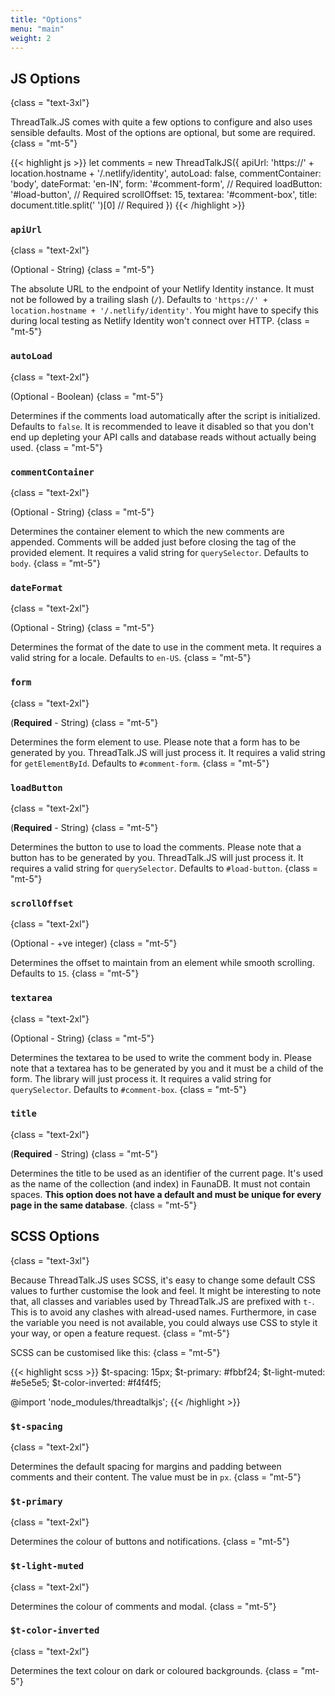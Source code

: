 ```yaml
---
title: "Options"
menu: "main"
weight: 2
---
```


## JS Options
{class = "text-3xl"}

ThreadTalk.JS comes with quite a few options to configure and also uses sensible defaults. Most of the options are optional, but some are required.
{class = "mt-5"}

{{< highlight js >}}
let comments = new ThreadTalkJS({
  apiUrl: 'https://' + location.hostname + '/.netlify/identity',
  autoLoad: false,
  commentContainer: 'body',
  dateFormat: 'en-IN',
  form: '#comment-form', // Required
  loadButton: '#load-button', // Required
  scrollOffset: 15,
  textarea: '#comment-box',
  title: document.title.split(' ')[0] // Required
})
{{< /highlight >}}

### `apiUrl`
{class = "text-2xl"}

(Optional - String)
{class = "mt-5"}

The absolute URL to the endpoint of your Netlify Identity instance. It must not be followed by a trailing slash (`/`). Defaults to `'https://' + location.hostname + '/.netlify/identity'`. You might have to specify this during local testing as Netlify Identity won't connect over HTTP.
{class = "mt-5"}

### `autoLoad`
{class = "text-2xl"}

(Optional - Boolean)
{class = "mt-5"}

Determines if the comments load automatically after the script is initialized. Defaults to `false`. It is recommended to leave it disabled so that you don't end up depleting your API calls and database reads without actually being used.
{class = "mt-5"}

### `commentContainer`
{class = "text-2xl"}

(Optional - String)
{class = "mt-5"}

Determines the container element to which the new comments are appended. Comments will be added just before closing the tag of the provided element. It requires a valid string for `querySelector`. Defaults to `body`.
{class = "mt-5"}

### `dateFormat`
{class = "text-2xl"}

(Optional - String)
{class = "mt-5"}

Determines the format of the date to use in the comment meta. It requires a valid string for a locale. Defaults to `en-US`.
{class = "mt-5"}

### `form`
{class = "text-2xl"}

(**Required** - String)
{class = "mt-5"}

Determines the form element to use. Please note that a form has to be generated by you. ThreadTalk.JS will just process it. It requires a valid string for `getElementById`. Defaults to `#comment-form`.
{class = "mt-5"}

### `loadButton`
{class = "text-2xl"}

(**Required** - String)
{class = "mt-5"}

Determines the button to use to load the comments. Please note that a button has to be generated by you. ThreadTalk.JS will just process it. It requires a valid string for `querySelector`. Defaults to `#load-button`.
{class = "mt-5"}

### `scrollOffset`
{class = "text-2xl"}

(Optional - +ve integer)
{class = "mt-5"}

Determines the offset to maintain from an element while smooth scrolling. Defaults to `15`.
{class = "mt-5"}

### `textarea`
{class = "text-2xl"}

(Optional - String)
{class = "mt-5"}

Determines the textarea to be used to write the comment body in. Please note that a textarea has to be generated by you and it must be a child of the form. The library will just process it. It requires a valid string for `querySelector`. Defaults to `#comment-box`.
{class = "mt-5"}

### `title`
{class = "text-2xl"}

(**Required** - String)
{class = "mt-5"}

Determines the title to be used as an identifier of the current page. It's used as the name of the collection (and index) in FaunaDB. It must not contain spaces. **This option does not have a default and must be unique for every page in the same database**.
{class = "mt-5"}

## SCSS Options
{class = "text-3xl"}

Because ThreadTalk.JS uses SCSS, it's easy to change some default CSS values to further customise the look and feel. It might be interesting to note that, all classes and variables used by ThreadTalk.JS are prefixed with `t-`. This is to avoid any clashes with alread-used names. Furthermore, in case the variable you need is not available, you could always use CSS to style it your way, or open a feature request.
{class = "mt-5"}

SCSS can be customised like this:
{class = "mt-5"}

{{< highlight scss >}}
$t-spacing: 15px;
$t-primary: #fbbf24;
$t-light-muted: #e5e5e5;
$t-color-inverted: #f4f4f5;

@import 'node_modules/threadtalkjs';
{{< /highlight >}}

### `$t-spacing`
{class = "text-2xl"}

Determines the default spacing for margins and padding between comments and their content. The value must be in `px`.
{class = "mt-5"}

### `$t-primary`
{class = "text-2xl"}

Determines the colour of buttons and notifications.
{class = "mt-5"}

### `$t-light-muted`
{class = "text-2xl"}

Determines the colour of comments and modal.
{class = "mt-5"}

### `$t-color-inverted`
{class = "text-2xl"}

Determines the text colour on dark or coloured backgrounds.
{class = "mt-5"}